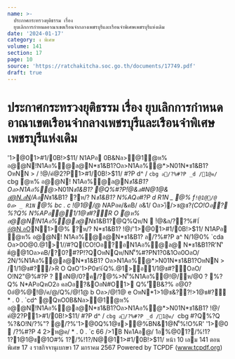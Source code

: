 ```yaml
---
name: >-
  ประกาศกระทรวงยุติธรรม เรื่อง
  ยุบเลิกการกำหนดอาณาเขตเรือนจำกลางเพชรบุรีและเรือนจำพิเศษเพชรบุรีแห่งเดิม
date: '2024-01-17'
category: ง พิเศษ
volume: 141
section: 17
page: 10
source: 'https://ratchakitcha.soc.go.th/documents/17749.pdf'
draft: true
---
```


# ประกาศกระทรวงยุติธรรม เรื่อง ยุบเลิกการกำหนดอาณาเขตเรือนจำกลางเพชรบุรีและเรือนจำพิเศษเพชรบุรีแห่งเดิม

'1>@01>#1/0B!>$11/ N1APอ 0B&Nล>@1ํ@ห% อ@@N!N1Aอ%ํ@ล@N*ช1&B1?Oล>N1Aอ%ํ@*>N01N*ช1&B1?OหNN > / !@/คํ@2?P1>#1/0B!>$11/ #?P d^ / `cbg ล/?%#?P _d /1@ค/ `cbg ํ@ห% อ@@N! N1Aอ%ํ@ล@N*ช1&B1?Oล>N1Aอ%ํ@*>N01N*ช1&B1? @Q%#?P!ํ@&ล#N@1@& อํ@N.อN/AอN*ช1&B1? ?ห/? N*ช1&B1? N%AQอ#?P d R1N _ @% f` !@1@/@ Oล> _ R1N ` @% bc . c !@1@/@ N*APอค/&คB/ อ&1/ Oล>)ึ/>ช@ช?*(CO!Oอ? %?Q% N%APอ@1/1@ช#?์R O ํ@ห% อ@@N!N1Aอ%ํ@ล@N*ช1&B1?@Q%Qห/N  !ํ@&ล/??%#1์ อํ@N.อON1>@% ?ห/? N*ช1&B1? !@/'1>@01>#1/0B!>$11/ N1APอ ํ@ห% อ@@N! N1Aอ%ํ@ล@N*ช1&B1? ล/?%#?P a^ N/1@0% `cda Oล>0O@0.@1>1//#?Q(CO!Oอ?อN1Aอ%ํ@ล@ N*ช1&B1?R'N'ิ #ํ@@1Oล>คB/?0?#?P!?QOหNQห/NN'็%#?PN1?0&1Oอ0OลO/ 2N/%N1Aอ%ํ@ล@N*ช1&B1? Oล>N1Aอ%ํ@*>N01N*ช1&B1?OหNN > /1/1@ช#?์/>R O QชO'1>P0ช%์Q%.@1>อ1/1@ช#?์OลO/ O!N2"@%#?P ? ลN@/0?ค/?@%>N'็%N1Aอ%ํ@!@/ห/@0 ? %?Q% N*APอQหO2อ คลOอ?&OอN#O1> Q%'ัB&?% อ@0?0อํ@%@!@/ค/@/Q%/@!1@ b Oล>/@!1@ e OหN*1>1@ช&??!>1@ช#?์ * . 0 . `cd^ @QหO0B&Nล>@1ํ@ห% อ@@N!N1Aอ%ํ@ล@N*ช1&B1?Oล>N1Aอ%ํ@*>N01N*ช1&B1? !@/คํ@2?P1>#1/0B!>$11/ #?P d^ / `cbg ล/?%#?P _d /1@ค/ `cbg #?Q%?Q %?&O!N/?%"? @/?%'1>@0Q%1@ช>@%BN&1@N'็%!O%R' '1>@0  /?%#?P 4 2>ห@ค/ * . 0 . `c 66 />1B Nค1Aอ@/ 1อ%@01?/%!1? 1?1@1@ช@1O#% 1?/%!1?/N@@11>#1/0B!>$11/ หน้า 10 เลม 141 ตอนพิเศษ 17 ง ราชกิจจานุเบกษา 17 มกราคม 2567 Powered by TCPDF (www.tcpdf.org)
